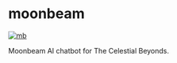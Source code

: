 # moonbeam

[![mb](https://i.ibb.co/vQ6xC98/hi.png)](https://moonbeambot.live)

Moonbeam AI chatbot for The Celestial Beyonds.
